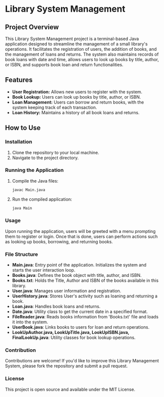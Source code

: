 # Library System Management

## Project Overview

This Library System Management project is a terminal-based Java application designed to streamline the management of a small library's operations. It facilitates the registration of users, the addition of books, and the management of loans and returns. The system also maintains records of book loans with date and time, allows users to look up books by title, author, or ISBN, and supports book loan and return functionalities.

## Features

- **User Registration:** Allows new users to register with the system.
- **Book Lookup:** Users can look up books by title, author, or ISBN.
- **Loan Management:** Users can borrow and return books, with the system keeping track of each transaction.
- **Loan History:** Maintains a history of all book loans and returns.

## How to Use

### Installation

1. Clone the repository to your local machine.
2. Navigate to the project directory.

### Running the Application

1. Compile the Java files:
   ```bash
   javac Main.java
   ```
2. Run the compiled application:
   ```bash
   java Main
   ```


### Usage
Upon running the application, users will be greeted with a menu prompting them to register or login. Once that is done, users can perform actions such as looking up books, borrowing, and returning books.

### File Structure
- **Main.java**: Entry point of the application. Initializes the system and starts the user interaction loop.
- **Books.java**: Defines the book object with title, author, and ISBN.
- **Books.txt**: Holds the Title, Author and ISBN of the books available in this library.
- **User.java**: Manages user information and registration.
- **UserHistory.java**: Stores User's activity such as loaning and returning a book.
- **Loan.java**: Handles book loans and returns.
- **Date.java**: Utility class to get the current date in a specified format.
- **FileReader.java**: Reads books information from 'Books.txt' file and loads it into the system.
- **UserBook.java**: Links books to users for loan and return operations.
- **LookUpAuthor.java, LookUpTitle.java, LookUpISBN.java, FinalLookUp.java**: Utility classes for book lookup operations.

### Contribution
Contributions are welcome! If you'd like to improve this Library Management System, please fork the repository and submit a pull request.

### License
This project is open source and available under the MIT License.




